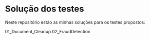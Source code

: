 # Solução dos testes

Neste repositório estão as minhas soluções para os testes propostos:

01_Document_Cleanup
02_FraudDetection